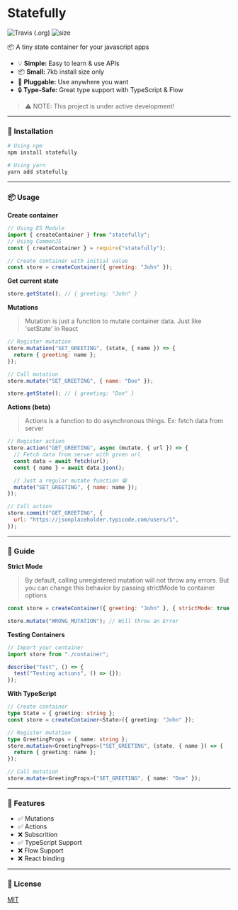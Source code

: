 # Statefully

![Travis (.org)](https://img.shields.io/travis/rahmanfadhil/statefully.svg) ![size](https://badgen.now.sh/badge/install%20size/7.65%20kB/44CC11)

📦 A tiny state container for your javascript apps

- 💡 **Simple:** Easy to learn & use APIs
- 📦 **Small:** 7kb install size only
- 🔌 **Pluggable:** Use anywhere you want
- 🔒 **Type-Safe:** Great type support with TypeScript & Flow

> ⚠ NOTE: This project is under active development!

---

### 🔧 Installation

```sh
# Using npm
npm install statefully

# Using yarn
yarn add statefully
```

---

### 📦 Usage

**Create container**

```js
// Using ES Module
import { createContainer } from "statefully";
// Using CommonJS
const { createContainer } = require("statefully");

// Create container with initial value
const store = createContainer({ greeting: "John" });
```

**Get current state**

```js
store.getState(); // { greeting: "John" }
```

**Mutations**

> Mutation is just a function to mutate container data. Just like 'setState' in React

```js
// Register mutation
store.mutation("SET_GREETING", (state, { name }) => {
  return { greeting: name };
});

// Call mutation
store.mutate("SET_GREETING", { name: "Doe" });

store.getState(); // { greeting: "Doe" }
```

**Actions (beta)**

> Actions is a function to do asynchronous things. Ex: fetch data from server

```js
// Register action
store.action("GET_GREETING", async (mutate, { url }) => {
  // Fetch data from server with given url
  const data = await fetch(url);
  const { name } = await data.json();

  // Just a regular mutate function 😁
  mutate("SET_GREETING", { name: name });
});

// Call action
store.commit("GET_GREETING", {
  url: "https://jsonplaceholder.typicode.com/users/1",
});
```

---

### 📝 Guide

**Strict Mode**

> By default, calling unregistered mutation will not throw any errors. But you can change this behavior by passing strictMode to container options

```js
const store = createContainer({ greeting: "John" }, { strictMode: true });

store.mutate("WRONG_MUTATION"); // Will throw an Error
```

**Testing Containers**

```js
// Import your container
import store from "./container";

describe("Test", () => {
  test("Testing actions", () => {});
});
```

**With TypeScript**

```ts
// Create container
type State = { greeting: string };
const store = createContainer<State>({ greeting: "John" });

// Register mutation
type GreetingProps = { name: string };
store.mutation<GreetingProps>("SET_GREETING", (state, { name }) => {
  return { greeting: name };
});

// Call mutation
store.mutate<GreetingProps>("SET_GREETING", { name: "Doe" });
```

---

### 🌟 Features

- ✅ Mutations
- ✅ Actions
- ❌ Subscrition
- ✅ TypeScript Support
- ❌ Flow Support
- ❌ React binding

---

### 🔑 License

[MIT](https://oss.ninja/mit/rahmanfadhil)
